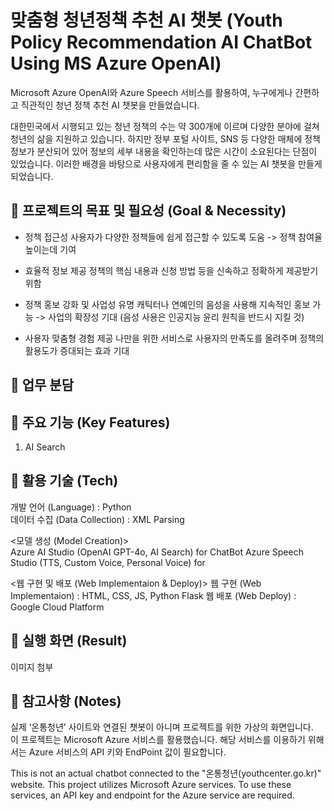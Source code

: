 # 맞춤형 청년정책 추천 AI 챗봇  (Youth Policy Recommendation AI ChatBot Using MS Azure OpenAI)

Microsoft Azure OpenAI와 Azure Speech 서비스를 활용하여, 누구에게나 간편하고 직관적인 청년 정책 추천 AI 챗봇을 만들었습니다. 

대한민국에서 시행되고 있는 청년 정책의 수는 약 300개에 이르며 다양한 분야에 걸쳐 청년의 삶을 지원하고 있습니다. 하지만 정부 포털 사이트, SNS 등 다양한 매체에 정책 정보가 분산되어 있어 정보의 세부 내용을 확인하는데 많은 시간이 소요된다는 단점이 있었습니다. 이러한 배경을 바탕으로 사용자에게 편리함을 줄 수 있는 AI 챗봇을 만들게 되었습니다.   



## :pushpin: 프로젝트의 목표 및 필요성 (Goal & Necessity)
* 정책 접근성
사용자가 다양한 정책들에 쉽게 접근할 수 있도록 도움 -> 정책 참여율 높이는데 기여

* 효율적 정보 제공 
정책의 핵심 내용과 신청 방법 등을 신속하고 정확하게 제공받기 위함

* 정책 홍보 강화 및 사업성
유명 캐틱터나 연예인의 음성을 사용해 지속적인 홍보 가능 -> 사업의 확장성 기대
(음성 사용은 인공지능 윤리 원칙을 반드시 지킬 것)

* 사용자 맞춤형 경험 제공
나만을 위한 서비스로 사용자의 만족도를 올려주며 정책의 활용도가 증대되는 효과 기대


## :pushpin: 업무 분담 


## :pushpin: 주요 기능 (Key Features)
1. AI Search 








## :pushpin: 활용 기술 (Tech)
개발 언어 (Language) : Python  
데이터 수집 (Data Collection) : XML Parsing  

<모델 생성 (Model Creation)>  
Azure AI Studio (OpenAI GPT-4o, AI Search) for ChatBot
Azure Speech Studio (TTS, Custom Voice, Personal Voice) for 

<웹 구현 및 배포 (Web Implementaion & Deploy)>
웹 구현 (Web Implementaion) : HTML, CSS, JS, Python Flask
웹 배포 (Web Deploy) : Google Cloud Platform


## :pushpin: 실행 화면 (Result)
이미지 첨부

## :pushpin: 참고사항 (Notes)
  실제 ‘온통청년’ 사이트와 연결된 챗봇이 아니며 프로젝트를 위한 가상의 화면입니다.   
  이 프로젝트는 Microsoft Azure 서비스를 활용했습니다. 해당 서비스를 이용하기 위해서는 Azure 서비스의 API 키와 EndPoint 값이 필요합니다.  
  
  This is not an actual chatbot connected to the "온통청년(youthcenter.go.kr)" website.
  This project utilizes Microsoft Azure services. To use these services, an API key and endpoint for the Azure service are required.
